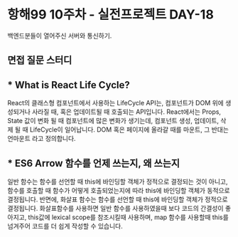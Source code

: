 # 항해99 10주차 - 실전프로젝트 DAY-18

백엔드분들이 열어주신 서버와 통신하기.

## 면접 질문 스터디

## \* What is React Life Cycle?

React의 클래스형 컴포넌트에서 사용하는 LifeCycle API는, 컴포넌트가 DOM 위에 생성되거나 사라질 때, 혹은 업데이트될 때 호출되는 API입니다.
React에서는 Props, State 값이 변화 될 때 컴포넌트에 많은 변화가 생기는데, 컴포넌트 생성, 업데이트, 삭제 될 때 LifeCycle이 일어납니다. DOM 혹은 페이지에 올라갈 때를 마운트, 그 반대는 언마운트 라고 정의합니다.

## \* ES6 Arrow 함수를 언제 쓰는지, 왜 쓰는지

일반 함수는 함수를 선언할 때 this에 바인딩할 객체가 정적으로 결정되는 것이 아니고, 함수를 호출할 때 함수가 어떻게 호출되었는지에 따라 this에 바인딩할 객체가 동적으로 결정됩니다. 반면에, 화살표 함수는 함수를 선언할 때 this에 바인딩할 객체가 정적으로 결정됩니다. 화살표함수를 사용하면 일반 함수를 사용하였을때 보다 코드의 간결성이 좋아지고, this값에 lexical scope를 참조시킬때 사용하며, map 함수를 사용할때 this를 넘겨주어 코드를 더 쉽게 작성할 수 있습니다.
